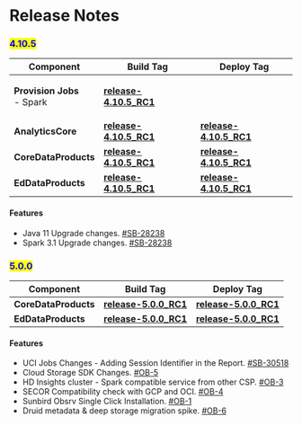 # Release Notes

### <mark style="color:blue;">4.10.5</mark>

| Component                                             | Build Tag                                                                                                        | Deploy Tag                                                                                                   |
| ----------------------------------------------------- | ---------------------------------------------------------------------------------------------------------------- | ------------------------------------------------------------------------------------------------------------ |
| <p><strong>Provision Jobs</strong><br>- Spark<br></p> | [**release-4.10.5\_RC1**](https://github.com/project-sunbird/sunbird-data-pipeline/tree/release-4.10.5\_RC1)     |                                                                                                              |
| **AnalyticsCore**                                     | [**release-4.10.5\_RC1**](https://github.com/project-sunbird/sunbird-analytics-core/tree/release-4.10.5\_RC1)    | [**release-4.10.5\_RC1**](https://github.com/project-sunbird/sunbird-data-pipeline/tree/release-4.10.5\_RC1) |
| **CoreDataProducts**                                  | [**release-4.10.5\_RC1**](https://github.com/project-sunbird/sunbird-core-dataproducts/tree/release-4.10.5\_RC1) | [**release-4.10.5\_RC1**](https://github.com/project-sunbird/sunbird-data-pipeline/tree/release-4.10.5\_RC1) |
| **EdDataProducts**                                    | [**release-4.10.5\_RC1**](https://github.com/Sunbird-Ed/sunbird-data-products/tree/release-4.10.5\_RC1)          | [**release-4.10.5\_RC1**](https://github.com/project-sunbird/sunbird-data-pipeline/tree/release-4.10.5\_RC1) |

#### **Features**

* Java 11 Upgrade changes. [#SB-28238](https://project-sunbird.atlassian.net/browse/SB-28238)
* Spark 3.1 Upgrade changes. [#SB-28238](https://project-sunbird.atlassian.net/browse/SB-28238)

### <mark style="color:blue;">5.0.0</mark>

| Component                                             | Build Tag                                                                                                        | Deploy Tag                                                                                                 |
| ----------------------------------------------------- | ---------------------------------------------------------------------------------------------------------------- |------------------------------------------------------------------------------------------------------------|
| **CoreDataProducts**                                  | [**release-5.0.0\_RC1**](https://github.com/project-sunbird/sunbird-core-dataproducts/tree/release-4.10.5\_RC1) | [**release-5.0.0\_RC1**](https://github.com/project-sunbird/sunbird-data-pipeline/tree/release-5.0.0\_RC1) |
| **EdDataProducts**                                    | [**release-5.0.0\_RC1**](https://github.com/Sunbird-Ed/sunbird-data-products/tree/release-5.0.0\_RC1)          | [**release-5.0.0\_RC1**](https://github.com/project-sunbird/sunbird-data-pipeline/tree/release-5.0.0\_RC1) |

#### **Features**

* UCI Jobs Changes - Adding Session Identifier in the Report. [#SB-30518](https://project-sunbird.atlassian.net/browse/SB-30518) 
* Cloud Storage SDK Changes. [#OB-5](https://project-sunbird.atlassian.net/browse/OB-5)
* HD Insights cluster - Spark compatible service from other CSP. [#OB-3](https://project-sunbird.atlassian.net/browse/OB-3)
* SECOR Compatibility check with GCP and OCI. [#OB-4](https://project-sunbird.atlassian.net/browse/OB-4)
* Sunbird Obsrv Single Click Installation. [#OB-1](https://project-sunbird.atlassian.net/browse/OB-1)
* Druid metadata & deep storage migration spike. [#OB-6](https://project-sunbird.atlassian.net/browse/OB-6)